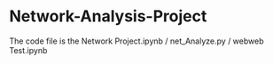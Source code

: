 # Network-Analysis-Project
The code file is the Network Project.ipynb / net_Analyze.py / webweb Test.ipynb
